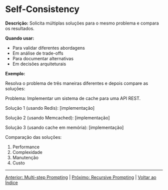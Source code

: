# Self-Consistency

**Descrição:** Solicita múltiplas soluções para o mesmo problema e compara os resultados.

**Quando usar:**
- Para validar diferentes abordagens
- Em análise de trade-offs
- Para documentar alternativas
- Em decisões arquiteturais

**Exemplo:**

Resolva o problema de três maneiras diferentes e depois compare as soluções:

Problema: Implementar um sistema de cache para uma API REST.

Solução 1 (usando Redis):
[implementação]

Solução 2 (usando Memcached):
[implementação]

Solução 3 (usando cache em memória):
[implementação]

Comparação das soluções:
1. Performance
2. Complexidade
3. Manutenção
4. Custo 

---

[Anterior: Multi-step Prompting](06_multi_step.md) | [Próximo: Recursive Prompting](08_recursive.md) | [Voltar ao Índice](../README.md) 